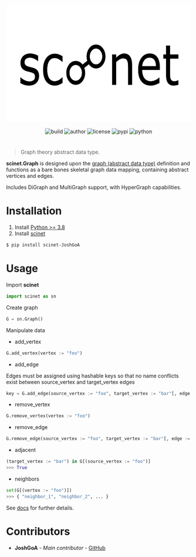 <p align="center">
  <img src="assets/scinet.png" alt="scinet" width="640" height="320" />
</p>

<p align="center">
  <img src="https://img.shields.io/badge/build-passing-blue" alt="build" />
  <img src="https://img.shields.io/badge/author-josugoar-green" alt="author" />
  <img src="https://img.shields.io/badge/license-MIT-red" alt="license" />
  <img src="https://img.shields.io/badge/pypi-v0.4.9-yellow" alt="pypi" />
  <img src="https://img.shields.io/badge/python->=3.8-orange" alt="python" />
</p>

<h1></h1>

> Graph theory abstract data type.

**scinet.Graph** is designed upon the [graph (abstract data type)](https://en.wikipedia.org/wiki/Graph_(abstract_data_type)) definition and functions as a bare bones skeletal graph data mapping, containing abstract vertices and edges.

Includes DiGraph and MultiGraph support, with HyperGraph capabilities.

# Installation

1. Install [Python >= 3.8](https://www.python.org/downloads/)
2. Install [scinet]()
```sh
$ pip install scinet-JoshGoA
```

# Usage

Import **scinet**
```py
import scinet as sn
```

Create graph
```py
G = sn.Graph()
```

Manipulate data

* add_vertex
```py
G.add_vertex(vertex := "foo")
```

* add_edge

Edges must be assigned using hashable keys so that no name conflicts exist between source_vertex and target_vertex edges
```py
key = G.add_edge(source_vertex := "foo", target_vertex := "bar"[, edge := "foobar"])
```

* remove_vertex
```py
G.remove_vertex(vertex := "foo")
```

* remove_edge
```py
G.remove_edge(source_vertex := "foo", target_vertex := "bar"[, edge := "foobar"])")
```

* adjacent
```py
(target_vertex := "bar") in G[(source_vertex := "foo")]
>>> True
```

* neighbors
```py
set(G[(vertex := "foo")])
>>> { "neighbor_1", "neighbor_2", ... }
```

See [docs](docs/scinet.html) for further details.

# Contributors

* **JoshGoA** - *Main contributor* - [GitHub](https://github.com/JoshGoA)
